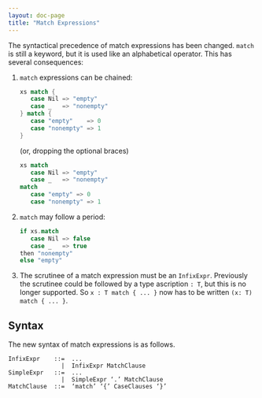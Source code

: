 ```yaml
---
layout: doc-page
title: "Match Expressions"
---
```


The syntactical precedence of match expressions has been changed.
`match` is still a keyword, but it is used like an alphabetical operator. This has several consequences:

 1. `match` expressions can be chained:

    ```scala
    xs match {
       case Nil => "empty"
       case _   => "nonempty"
    } match {
       case "empty"    => 0
       case "nonempty" => 1
    }
    ```

    (or, dropping the optional braces)

    ```scala
    xs match
       case Nil => "empty"
       case _   => "nonempty"
    match
       case "empty" => 0
       case "nonempty" => 1
    ```

 2. `match` may follow a period:

     ```scala
     if xs.match
        case Nil => false
        case _   => true
     then "nonempty"
     else "empty"
     ```

 3. The scrutinee of a match expression must be an `InfixExpr`. Previously the scrutinee could be followed by a type ascription `: T`, but this is no longer supported. So `x : T match { ... }` now has to be
 written `(x: T) match { ... }`.

## Syntax

The new syntax of match expressions is as follows.

```ebnf
InfixExpr    ::=  ...
               |  InfixExpr MatchClause
SimpleExpr   ::=  ...
               |  SimpleExpr ‘.’ MatchClause
MatchClause  ::=  ‘match’ ‘{’ CaseClauses ‘}’
```
